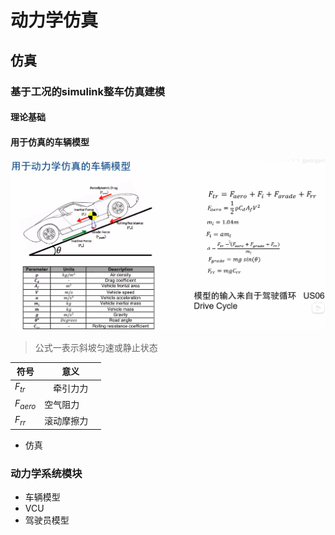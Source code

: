 # 动力学仿真

## 仿真

### 基于工况的simulink整车仿真建模

#### 理论基础

#### 用于仿真的车辆模型

![图1](../pic/dynamics.png)
> 公式一表示斜坡匀速或静止状态
  
|  符号  |  意义  |
| -- | -- |
| $F_{tr}$ |　牵引力力 |
| $F_{aero}$ | 空气阻力|
| $F_{rr}$   | 滚动摩擦力　|

- 仿真
  

### 动力学系统模块
- 车辆模型
- VCU
- 驾驶员模型


